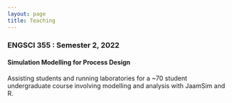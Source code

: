 ```yaml
---
layout: page
title: Teaching
---
```


### ENGSCI 355 : Semester 2, 2022
#### Simulation Modelling for Process Design

Assisting students and running laboratories for a ~70 student undergraduate course involving modelling and analysis with JaamSim and R.